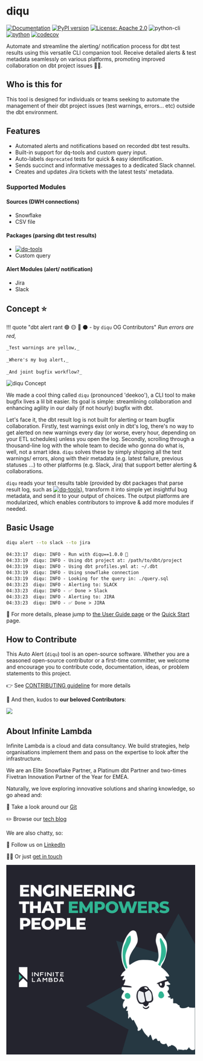 <!-- markdownlint-disable code-block-style -->
# diqu

[![Documentation](https://img.shields.io/badge/Documentation-Check%20it%20out%20📖-blue?style=flat)](https://diqu.iflambda.com/latest/)
[![PyPI version](https://badge.fury.io/py/diqu.svg)](https://pypi.org/project/diqu/)
[![License: Apache 2.0](https://img.shields.io/badge/License-Apache--2.0-yellow.svg)](https://opensource.org/license/apache-2-0/)
![python-cli](https://img.shields.io/badge/CLI-Python-FFCE3E?labelColor=14354C&logo=python&logoColor=white)
[![python](https://img.shields.io/badge/Python-3.9|3.10|3.11-3776AB.svg?style=flat&logo=python&logoColor=white)](https://www.python.org)
[![codecov](https://codecov.io/gh/infinitelambda/diqu/graph/badge.svg?token=JUO2ASNQEB)](https://codecov.io/gh/infinitelambda/diqu)

Automate and streamline the alerting/ notification process for dbt test results using this versatile CLI companion tool. Receive detailed alerts & test metadata seamlessly on various platforms, promoting improved collaboration on dbt project issues 🐞🚀.

## Who is this for

This tool is designed for individuals or teams seeking to automate the management of their dbt project issues (test warnings, errors... etc) outside the dbt environment.

## Features

- Automated alerts and notifications based on recorded dbt test results.
- Built-in support for dq-tools and custom query input.
- Auto-labels `deprecated` tests for quick & easy identification.
- Sends succinct and informative messages to a dedicated Slack channel.
- Creates and updates Jira tickets with the latest tests' metadata.

### Supported Modules

#### Sources (DWH connections)

- Snowflake
- CSV file

#### Packages (parsing dbt test results)

- [![dq-tools](https://img.shields.io/badge/dq--tools-hub-FF694B?logo=dbt&logoColor=FF694B)](https://hub.getdbt.com/infinitelambda/dq_tools)
- Custom query

#### Alert Modules (alert/ notification)

- Jira
- Slack

## Concept ⭐

!!! quote "dbt alert rant 🟢 🟡 🔴 ⚫ - by `diqu` OG Contributors"
    _Run errors are red,_

    _Test warnings are yellow,_

    _Where's my bug alert,_

    _And joint bugfix workflow?_

<img src="assets/img/diqu_concept.jpeg" alt="diqu Concept"> <!-- markdownlint-disable no-inline-html -->

We made a cool thing called `diqu` (pronounced 'deekoo'), a CLI tool to make bugfix lives a lil bit easier. Its goal is simple: streamlining collaboration and enhancing agility in our daily (if not hourly) bugfix with dbt.

Let's face it, the dbt result log is not built for alerting or team bugfix collaboration. Firstly, test warnings exist only in dbt's log, there's no way to get alerted on new warnings every day (or worse, every hour, depending on your ETL schedules) unless you open the log. Secondly, scrolling through a thousand-line log with the whole team to decide who gonna do what is, well, not a smart idea. `diqu` solves these by simply shipping all the test warnings/ errors, along with their metadata (e.g. latest failure, previous statuses ...) to other platforms (e.g. Slack, Jira) that support better alerting & collaborations.

`diqu` reads your test results table (provided by dbt packages that parse result log, such as [![dq-tools](https://img.shields.io/badge/dq--tools-hub-FF694B?logo=dbt&logoColor=FF694B)](https://hub.getdbt.com/infinitelambda/dq_tools)), transform it into simple yet insightful bug metadata, and send it to your output of choices. The output platforms are modularized, which enables contributors to improve & add more modules if needed.

## Basic Usage

```bash
diqu alert --to slack --to jira
```

```log
04:33:17  diqu: INFO - Run with diqu==1.0.0 🏃
04:33:19  diqu: INFO - Using dbt project at: /path/to/dbt/project
04:33:19  diqu: INFO - Using dbt profiles.yml at: ~/.dbt
04:33:19  diqu: INFO - Using snowflake connection
04:33:19  diqu: INFO - Looking for the query in: ./query.sql
04:33:23  diqu: INFO - Alerting to: SLACK
04:33:23  diqu: INFO - ✅ Done > Slack
04:33:23  diqu: INFO - Alerting to: JIRA
04:33:23  diqu: INFO - ✅ Done > JIRA
```

📖 For more details, please jump to [the User Guide page](./nav/guide/common.html) or the [Quick Start](./nav/guide/quick_start.html) page.

## How to Contribute

This Auto Alert (`diqu`) tool is an open-source software. Whether you are a seasoned open-source contributor or a first-time committer, we welcome and encourage you to contribute code, documentation, ideas, or problem statements to this project.

👉 See [CONTRIBUTING guideline](./nav/dev/contributing.html) for more details

🌟 And then, kudos to **our beloved Contributors**:

<a href="https://github.com/infinitelambda/diqu/graphs/contributors">
  <img src="https://contrib.rocks/image?repo=infinitelambda/diqu" />
</a>

## About Infinite Lambda

Infinite Lambda is a cloud and data consultancy. We build strategies, help organisations implement them and pass on the expertise to look after the infrastructure.

We are an Elite Snowflake Partner, a Platinum dbt Partner and two-times Fivetran Innovation Partner of the Year for EMEA.

Naturally, we love exploring innovative solutions and sharing knowledge, so go ahead and:

🔧 Take a look around our [Git](https://github.com/infinitelambda)

✏️ Browse our [tech blog](https://infinitelambda.com/category/tech-blog/)

We are also chatty, so:

👀 Follow us on [LinkedIn](https://www.linkedin.com/company/infinite-lambda/)

👋🏼 Or just [get in touch](https://infinitelambda.com/contacts/)

[<img src="https://raw.githubusercontent.com/infinitelambda/cdn/1.0.0/general/images/GitHub-About-Section-1080x1080.png" alt="About IL" width="500">](https://infinitelambda.com/)
